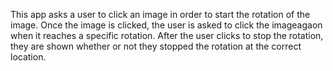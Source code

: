 This app asks a user to click an image in order to start the rotation of the image. Once the image is clicked, the user is asked to click the imageagaon when it reaches a specific rotation. After the user clicks to stop the rotation, they are shown whether or not they stopped the rotation at the correct location.